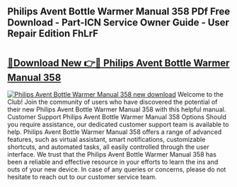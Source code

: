 ## Philips Avent Bottle Warmer Manual 358 PDf Free Download - Part-ICN Service Owner Guide - User Repair Edition FhLrF

# <h2><a href="http://cf24600.oget.top/?id=Philips+Avent+Bottle+Warmer+Manual+358">🔗Download New 👉🔴 Philips Avent Bottle Warmer Manual 358</a></h2>

[![Philips Avent Bottle Warmer Manual 358 new download](https://i.imgur.com/5g1atiW.png)](http://cf24600.oget.top/?id=Philips+Avent+Bottle+Warmer+Manual+358)
Welcome to the Club! Join the community of users who have discovered the potential of their new Philips Avent Bottle Warmer Manual 358 with this helpful manual. Customer Support Philips Avent Bottle Warmer Manual 358 Options Should you require assistance, our dedicated customer support team is available to help. Philips Avent Bottle Warmer Manual 358 offers a range of advanced features, such as virtual assistant, smart notifications, customizable shortcuts, and automated tasks, all easily controlled through the user interface. We trust that the Philips Avent Bottle Warmer Manual 358 has been a reliable and effective resource in your efforts to learn the ins and outs of your new device. In case of any queries or concerns, please do not hesitate to reach out to our customer service team.
